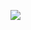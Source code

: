 <a href="https://codeclimate.com/github/justBogdan/java-project-61/maintainability"><img src="https://api.codeclimate.com/v1/badges/46defc530a8a230c4681/maintainability" /></a>